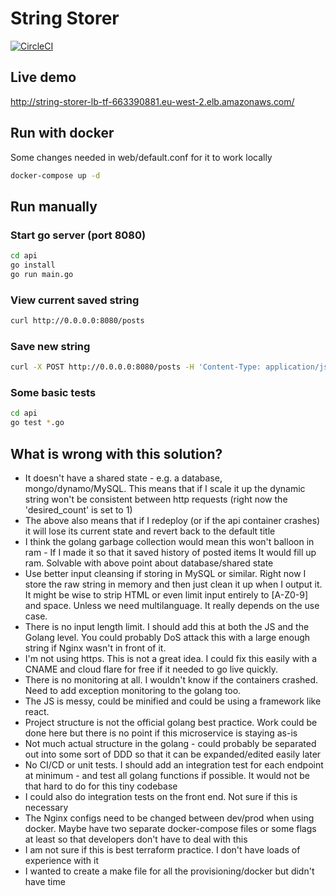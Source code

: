 # String Storer

[![CircleCI](https://circleci.com/gh/ElliottLandsborough/string-storer.svg?style=svg)](https://circleci.com/gh/ElliottLandsborough/string-storer)

## Live demo

http://string-storer-lb-tf-663390881.eu-west-2.elb.amazonaws.com/

## Run with docker

Some changes needed in web/default.conf for it to work locally

```bash
docker-compose up -d
```

## Run manually

### Start go server (port 8080)

```bash
cd api
go install
go run main.go
```

### View current saved string

```bash
curl http://0.0.0.0:8080/posts
```

### Save new string

```bash
curl -X POST http://0.0.0.0:8080/posts -H 'Content-Type: application/json' -d '{"title":"a new title"}'
```

### Some basic tests

```bash
cd api
go test *.go
```

## What is wrong with this solution?

 - It doesn't have a shared state - e.g. a database, mongo/dynamo/MySQL. This means that if I scale it up the dynamic string won't be consistent between http requests (right now the 'desired_count' is set to 1)
 - The above also means that if I redeploy (or if the api container crashes) it will lose its current state and revert back to the default title
 - I think the golang garbage collection would mean this won't balloon in ram - If I made it so that it saved history of posted items It would fill up ram. Solvable with above point about database/shared state
 - Use better input cleansing if storing in MySQL or similar. Right now I store the raw string in memory and then just clean it up when I output it. It might be wise to strip HTML or even limit input entirely to [A-Z0-9] and space. Unless we need multilanguage. It really depends on the use case.
 - There is no input length limit. I should add this at both the JS and the Golang level. You could probably DoS attack this with a large enough string if Nginx wasn't in front of it.
 - I'm not using https. This is not a great idea. I could fix this easily with a CNAME and cloud flare for free if it needed to go live quickly.
 - There is no monitoring at all. I wouldn't know if the containers crashed. Need to add exception monitoring to the golang too.
 - The JS is messy, could be minified and could be using a framework like react.
 - Project structure is not the official golang best practice. Work could be done here but there is no point if this microservice is staying as-is
 - Not much actual structure in the golang - could probably be separated out into some sort of DDD so that it can be expanded/edited easily later
 - No CI/CD or unit tests. I should add an integration test for each endpoint at minimum - and test all golang functions if possible. It would not be that hard to do for this tiny codebase
 - I could also do integration tests on the front end. Not sure if this is necessary
 - The Nginx configs need to be changed between dev/prod when using docker. Maybe have two separate docker-compose files or some flags at least so that developers don't have to deal with this
 - I am not sure if this is best terraform practice. I don't have loads of experience with it
 - I wanted to create a make file for all the provisioning/docker but didn't have time